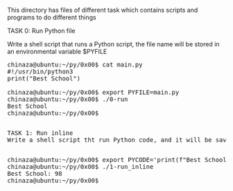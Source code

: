 This directory has files of different task which contains scripts and programs to do different things

TASK 0: Run Python file

Write a shell script that runs a Python script, the file name will be stored in an environmental variable $PYFILE

<pre>
chinaza@ubuntu:~/py/0x00$ cat main.py
#!/usr/bin/python3
print("Best School")

chinaza@ubuntu:~/py/0x00$ export PYFILE=main.py
chinaza@ubuntu:~/py/0x00$ ./0-run
Best School
chinaza@ubuntu:~/py/0x00$
<pre>

TASK 1: Run inline
Write a shell script tht run Python code, and it will be saved in the environment variable $PYCODE

<pre>
chinaza@ubuntu:~/py/0x00$ export PYCODE='print(f"Best School: {88+10}")'
chinaza@ubuntu:~/py/0x00$ ./1-run_inline 
Best School: 98
chinaza@ubuntu:~/py/0x00$ 
<pre>

